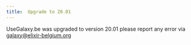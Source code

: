 ```yaml
---
title:  Upgrade to 20.01
---
```


UseGalaxy.be was upgraded to version 20.01 please report any error via galaxy@elixir-belgium.org

